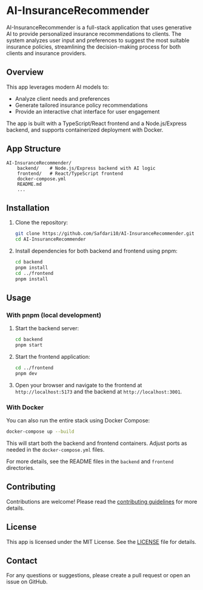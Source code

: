 # AI-InsuranceRecommender

AI-InsuranceRecommender is a full-stack application that uses generative AI to provide personalized insurance recommendations to clients. The system analyzes user input and preferences to suggest the most suitable insurance policies, streamlining the decision-making process for both clients and insurance providers.

## Overview

This app leverages modern AI models to:

- Analyze client needs and preferences
- Generate tailored insurance policy recommendations
- Provide an interactive chat interface for user engagement

The app is built with a TypeScript/React frontend and a Node.js/Express backend, and supports containerized deployment with Docker.

## App Structure

```
AI-InsuranceRecommender/
    backend/    # Node.js/Express backend with AI logic
    frontend/   # React/TypeScript frontend
    docker-compose.yml
    README.md
    ...
```

## Installation

1. Clone the repository:
   ```sh
   git clone https://github.com/Safdari10/AI-InsuranceRecommender.git
   cd AI-InsuranceRecommender
   ```
2. Install dependencies for both backend and frontend using pnpm:
   ```sh
   cd backend
   pnpm install
   cd ../frontend
   pnpm install
   ```

## Usage

### With pnpm (local development)

1. Start the backend server:
   ```bash
   cd backend
   pnpm start
   ```
2. Start the frontend application:
   ```bash
   cd ../frontend
   pnpm dev
   ```
3. Open your browser and navigate to the frontend at `http://localhost:5173` and the backend at `http://localhost:3001`.

### With Docker

You can also run the entire stack using Docker Compose:

```bash
docker-compose up --build
```

This will start both the backend and frontend containers. Adjust ports as needed in the `docker-compose.yml` files.

For more details, see the README files in the `backend` and `frontend` directories.

## Contributing

Contributions are welcome! Please read the [contributing guidelines](CONTRIBUTING.md) for more details.

## License

This app is licensed under the MIT License. See the [LICENSE](LICENSE) file for details.

## Contact

For any questions or suggestions, please create a pull request or open an issue on GitHub.

